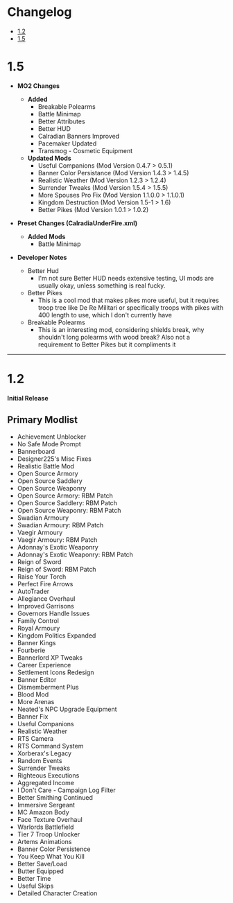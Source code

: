 
# Changelog
- [1.2](#1.2)
- [1.5](#1.5)




# 1.5

- **MO2 Changes**
    - **Added** 
        - Breakable Polearms
        - Battle Minimap
        - Better Attributes
        - Better HUD
        - Calradian Banners Improved
        - Pacemaker Updated
        - Transmog - Cosmetic Equipment
     - **Updated Mods**
        - Useful Companions (Mod Version 0.4.7 > 0.5.1)
        - Banner Color Persistance (Mod Version 1.4.3 > 1.4.5)
        - Realistic Weather (Mod Version 1.2.3 > 1.2.4)
        - Surrender Tweaks (Mod Version 1.5.4 > 1.5.5)
        - More Spouses Pro Fix (Mod Version 1.1.0.0 > 1.1.0.1)
        - Kingdom Destruction (Mod Version 1.5-1 > 1.6)
        - Better Pikes (Mod Version 1.0.1 > 1.0.2)

- **Preset Changes (CalradiaUnderFire.xml)**
    - **Added Mods**
        - Battle Minimap

- **Developer Notes**
  - Better Hud
    - I'm not sure Better HUD needs extensive testing, UI mods are usually okay, unless something is real fucky. 
  - Better Pikes
    - This is a cool mod that makes pikes more useful, but it requires troop tree like De Re Militari or specifically troops with pikes with 400 length to use, which I don't currently have
  - Breakable Polearms
    - This is an interesting mod, considering shields break, why shouldn't long polearms with wood break? Also not a requirement to Better Pikes but it compliments it



----

# 1.2

**Initial Release**

## **Primary Modlist** 
- Achievement Unblocker
- No Safe Mode Prompt
- Bannerboard
- Designer225's Misc Fixes
- Realistic Battle Mod
- Open Source Armory
- Open Source Saddlery
- Open Source Weaponry
- Open Source Armory: RBM Patch
- Open Source Saddlery: RBM Patch
- Open Source Weaponry: RBM Patch
- Swadian Armoury
- Swadian Armoury: RBM Patch
- Vaegir Armoury
- Vaegir Armoury: RBM Patch
- Adonnay's Exotic Weaponry
- Adonnay's Exotic Weaponry: RBM Patch
- Reign of Sword
- Reign of Sword: RBM Patch
- Raise Your Torch
- Perfect Fire Arrows
- AutoTrader
- Allegiance Overhaul
- Improved Garrisons
- Governors Handle Issues
- Family Control
- Royal Armoury
- Kingdom Politics Expanded
- Banner Kings
- Fourberie
- Bannerlord XP Tweaks
- Career Experience
- Settlement Icons Redesign
- Banner Editor
- Dismemberment Plus
- Blood Mod
- More Arenas
- Neated's NPC Upgrade Equipment
- Banner Fix
- Useful Companions
- Realistic Weather
- RTS Camera
- RTS Command System
- Xorberax's Legacy
- Random Events
- Surrender Tweaks
- Righteous Executions
- Aggregated Income
- I Don't Care - Campaign Log Filter
- Better Smithing Continued
- Immersive Sergeant
- MC Amazon Body
- Face Texture Overhaul
- Warlords Battlefield
- Tier 7 Troop Unlocker
- Artems Animations
- Banner Color Persistence
- You Keep What You Kill
- Better Save/Load
- Butter Equipped
- Better Time
- Useful Skips
- Detailed Character Creation
















